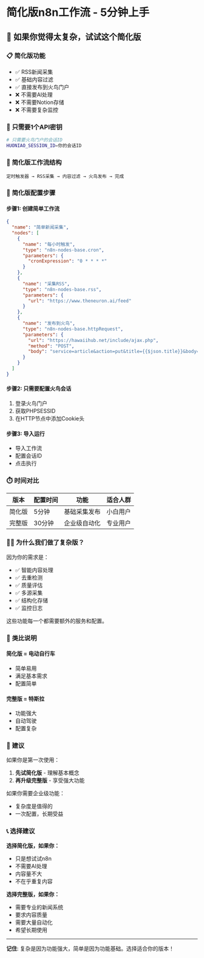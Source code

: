 # 简化版n8n工作流 - 5分钟上手

## 🎯 **如果你觉得太复杂，试试这个简化版**

### 📋 **简化版功能**
- ✅ RSS新闻采集
- ✅ 基础内容过滤
- ✅ 直接发布到火鸟门户
- ❌ 不需要AI处理
- ❌ 不需要Notion存储
- ❌ 不需要复杂监控

### 🚀 **只需要1个API密钥**
```bash
# 只需要火鸟门户的会话ID
HUONIAO_SESSION_ID=你的会话ID
```

### 📝 **简化版工作流结构**
```
定时触发器 → RSS采集 → 内容过滤 → 火鸟发布 → 完成
```

### 🔧 **简化版配置步骤**

#### 步骤1: 创建简单工作流
```json
{
  "name": "简单新闻采集",
  "nodes": [
    {
      "name": "每小时触发",
      "type": "n8n-nodes-base.cron",
      "parameters": {
        "cronExpression": "0 * * * *"
      }
    },
    {
      "name": "采集RSS",
      "type": "n8n-nodes-base.rss",
      "parameters": {
        "url": "https://www.theneuron.ai/feed"
      }
    },
    {
      "name": "发布到火鸟",
      "type": "n8n-nodes-base.httpRequest",
      "parameters": {
        "url": "https://hawaiihub.net/include/ajax.php",
        "method": "POST",
        "body": "service=article&action=put&title={{$json.title}}&body={{$json.content}}"
      }
    }
  ]
}
```

#### 步骤2: 只需要配置火鸟会话
1. 登录火鸟门户
2. 获取PHPSESSID
3. 在HTTP节点中添加Cookie头

#### 步骤3: 导入运行
- 导入工作流
- 配置会话ID
- 点击执行

### ⏱️ **时间对比**

| 版本 | 配置时间 | 功能 | 适合人群 |
|------|----------|------|----------|
| 简化版 | 5分钟 | 基础采集发布 | 小白用户 |
| 完整版 | 30分钟 | 企业级自动化 | 专业用户 |

### 🤷‍♂️ **为什么我们做了复杂版？**

因为你的需求是：
- ✅ 智能内容处理
- ✅ 去重检测
- ✅ 质量评估
- ✅ 多源采集
- ✅ 结构化存储
- ✅ 监控日志

这些功能每一个都需要额外的服务和配置。

### 💭 **类比说明**

#### **简化版** = 电动自行车
- 简单易用
- 满足基本需求
- 配置简单

#### **完整版** = 特斯拉
- 功能强大
- 自动驾驶
- 配置复杂

### 🎯 **建议**

如果你是第一次使用：
1. **先试简化版** - 理解基本概念
2. **再升级完整版** - 享受强大功能

如果你需要企业级功能：
- 复杂度是值得的
- 一次配置，长期受益

### 📞 **选择建议**

**选择简化版，如果你：**
- 只是想试试n8n
- 不需要AI处理
- 内容量不大
- 不在乎重复内容

**选择完整版，如果你：**
- 需要专业的新闻系统
- 要求内容质量
- 需要大量自动化
- 希望长期使用

---

**记住**: 复杂是因为功能强大，简单是因为功能基础。选择适合你的版本！
